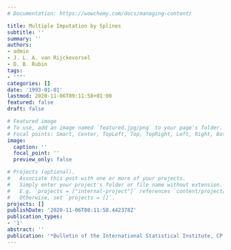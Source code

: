 ```yaml
---
# Documentation: https://wowchemy.com/docs/managing-content/

title: Multiple Imputation by Splines
subtitle: ''
summary: ''
authors:
- admin
- J. L. A. van Rijckevorsel
- D. B. Rubin
tags:
- '""'
categories: []
date: '1993-01-01'
lastmod: 2020-11-06T09:11:58+01:00
featured: false
draft: false

# Featured image
# To use, add an image named `featured.jpg/png` to your page's folder.
# Focal points: Smart, Center, TopLeft, Top, TopRight, Left, Right, BottomLeft, Bottom, BottomRight.
image:
  caption: ''
  focal_point: ''
  preview_only: false

# Projects (optional).
#   Associate this post with one or more of your projects.
#   Simply enter your project's folder or file name without extension.
#   E.g. `projects = ["internal-project"]` references `content/project/deep-learning/index.md`.
#   Otherwise, set `projects = []`.
projects: []
publishDate: '2020-11-06T08:11:58.442378Z'
publication_types:
- '1'
abstract: ''
publication: '*Bulletin of the International Statistical Institute, CP II*'
---
```

